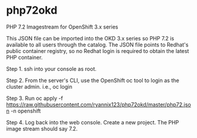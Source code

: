 # php72okd
PHP 7.2 Imagestream for OpenShift 3.x series

This JSON file can be imported into the OKD 3.x series so PHP 7.2 is available to all users through the catalog. The JSON file points to Redhat's public container registry, so no Redhat login is required to obtain the latest PHP container.

Step 1.
ssh into your console as root.

Step 2.
From the server's CLI, use the OpenShift oc tool to login as the cluster admin. i.e., oc login

Step 3.
Run oc apply -f https://raw.githubusercontent.com/ryannix123/php72okd/master/php72.json -n openshift

Step 4.
Log back into the web console. Create a new project. The PHP image stream should say 7.2.
